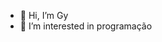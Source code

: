 - 👋 Hi, I’m Gy
- 👀 I’m interested in programação

<!---
Gy1233/Gy1233 is a ✨ special ✨ repository because its `README.md` (this file) appears on your GitHub profile.
You can click the Preview link to take a look at your changes.
--->
